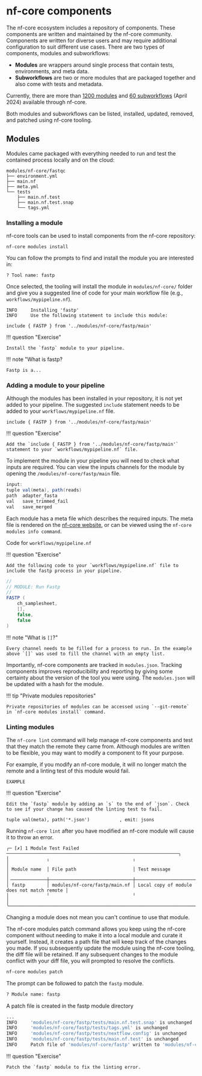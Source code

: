 # nf-core components

The nf-core ecosystem includes a repository of components. These components are written and maintained by the nf-core community. Components are written for diverse users and may require additional configuration to suit different use cases. There are two types of components, modules and subworkflows:

-   **Modules** are wrappers around single process that contain tests, environments, and meta data.
-   **Subworkflows** are two or more modules that are packaged together and also come with tests and metadata.

Currently, there are more than [1200 modules](https://nf-co.re/modules) and [60 subworkflows](https://nf-co.re/subworkflows) (April 2024) available through nf-core.

Both modules and subworkflows can be listed, installed, updated, removed, and patched using nf-core tooling.

## Modules

Modules came packaged with everything needed to run and test the contained process locally and on the cloud:

```
modules/nf-core/fastqc
├── environment.yml
├── main.nf
├── meta.yml
└── tests
    ├── main.nf.test
    ├── main.nf.test.snap
    └── tags.yml
```

### Installing a module

nf-core tools can be used to install components from the nf-core repository:

```
nf-core modules install
```

You can follow the prompts to find and install the module you are interested in:

```console
? Tool name: fastp
```

Once selected, the tooling will install the module in `modules/nf-core/` folder and give you a suggested line of code for your main workflow file (e.g., `workflows/mypipeline.nf`).

```console
INFO     Installing 'fastp'
INFO     Use the following statement to include this module:

include { FASTP } from '../modules/nf-core/fastp/main'
```

!!! question "Exercise"

    Install the `fastp` module to your pipeline.

!!! note "What is fastp?

    Fastp is a...

### Adding a module to your pipeline

Although the modules has been installed in your repository, it is not yet added to your pipeline. The suggested `include` statement needs to be added to your `workflows/mypipeline.nf` file.

```console
include { FASTP } from '../modules/nf-core/fastp/main'
```

!!! question "Exercise"

    Add the `include { FASTP } from '../modules/nf-core/fastp/main'` statement to your `workflows/mypipeline.nf` file.

To implement the module in your pipeline you will need to check what inputs are required. You can view the inputs channels for the module by opening the `/modules/nf-core/fastp/main` file.

```groovy title="/modules/nf-core/fastp/main.nf"
input:
tuple val(meta), path(reads)
path  adapter_fasta
val   save_trimmed_fail
val   save_merged
```

Each module has a meta file which describes the required inputs. The meta file is rendered on the [nf-core website](https://nf-co.re/modules/fastp), or can be viewed using the `nf-core modules info command`.

Code for `workflows/mypipeline.nf`

!!! question "Exercise"

    Add the following code to your `workflows/mypipeline.nf` file to include the fastp process in your pipeline.

```groovy title="workflows/mypipeline.nf"
//
// MODULE: Run Fastp
//
FASTP (
    ch_samplesheet,
    [],
    false,
    false
)
```

!!! note "What is `[]`?"

    Every channel needs to be filled for a process to run. In the example above `[]` was used to fill the channel with an empty list.

Importantly, nf-core components are tracked in `modules.json`. Tracking components improves reproducibility and reporting by giving some certainty about the version of the tool you were using. The `modules.json` will be updated with a hash for the module.

!!! tip "Private modules repositories"

    Private repositories of modules can be accessed using `--git-remote` in `nf-core modules install` command.

### Linting modules

The `nf-core lint` command will help manage nf-core components and test that they match the remote they came from. Although modules are written to be flexible, you may want to modify a component to fit your purpose.

For example, if you modify an nf-core module, it will no longer match the remote and a linting test of this module would fail.

```
EXAMPLE
```

!!! question "Exercise"

    Edit the `fastp` module by adding an `s` to the end of `json`. Check to see if your change has caused the linting test to fail.

```
tuple val(meta), path('*.json')           , emit: jsons
```

Running `nf-core lint` after you have modified an nf-core module will cause it to throw an error.

```console
╭─ [✗] 1 Module Test Failed ────────────────────────────────────────────────────────────────╮
│              ╷                               ╷                                            │
│ Module name  │ File path                     │ Test message                               │
│╶─────────────┼───────────────────────────────┼────────────────────────────────────────────│
│ fastp        │ modules/nf-core/fastp/main.nf │ Local copy of module does not match remote │
│              ╵                               ╵                                            │
╰───────────────────────────────────────────────────────────────────────────────────────────╯
```

Changing a module does not mean you can't continue to use that module.

The nf-core modules patch command allows you keep using the nf-core component without needing to make it into a local module and curate it yourself. Instead, it creates a path file that will keep track of the changes you made. If you subsequently update the module using the nf-core tooling, the diff file will be retained. If any subsequent changes to the module conflict with your diff file, you will prompted to resolve the conflicts.

```bash
nf-core modules patch
```

The prompt can be followed to patch the `fastp` module.

```bash
? Module name: fastp
```

A patch file is created in the fastp module directory

```bash
...
INFO     'modules/nf-core/fastp/tests/main.nf.test.snap' is unchanged
INFO     'modules/nf-core/fastp/tests/tags.yml' is unchanged
INFO     'modules/nf-core/fastp/tests/nextflow.config' is unchanged
INFO     'modules/nf-core/fastp/tests/main.nf.test' is unchanged
INFO     Patch file of 'modules/nf-core/fastp' written to 'modules/nf-core/fastp/fastp.diff'
```

!!! question "Exercise"

    Patch the `fastp` module to fix the linting error.
